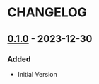 # CHANGELOG

## [0.1.0] - 2023-12-30

### Added
- Initial Version


[0.1.0]: https://github.com/EdwarDDay/taluspnp/releases/tag/0.1.0
